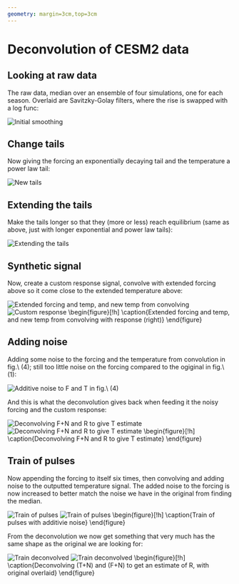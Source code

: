 ```yaml
---
geometry: margin=3cm,top=3cm
---
```


# Deconvolution of CESM2 data

## Looking at raw data

The raw data, median over an ensemble of four simulations, one for each season. Overlaid
are Savitzky-Golay filters, where the rise is swapped with a log func:

![Initial smoothing](./pic/easy_smooth.png)

## Change tails

Now giving the forcing an exponentially decaying tail and the temperature a power law
tail:

![New tails](./pic/extra_smooth.png)

## Extending the tails

Make the tails longer so that they (more or less) reach equilibrium (same as above, just
with longer exponential and power law tails):

![Extending the tails](./pic/extrapolate.png)

## Synthetic signal

Now, create a custom response signal, convolve with extended forcing above so it come
close to the extended temperature above:

![Extended forcing and temp, and new temp from convolving](./pic/fake_signal.png)
![Custom response](./pic/fake_signal_r.png)
\begin{figure}[!h]
\caption{Extended forcing and temp, and new temp from convolving with response (right)}
\end{figure}

## Adding noise

Adding some noise to the forcing and the temperature from convolution in fig.\ (4);
still too little noise on the forcing compared to the ogiginal in fig.\ (1):

![Additive noise to F and T in fig.\ (4)](./pic/add_noise.png)

And this is what the deconvolution gives back when feeding it the noisy forcing and the
custom response:

![Deconvolving F+N and R to give T estimate](./pic/add_noise_deconv.png)
![Deconvolving F+N and R to give T estimate](./pic/add_noise_deconv_clip.png)
\begin{figure}[!h]
\caption{Deconvolving F+N and R to give T estimate}
\end{figure}

## Train of pulses

Now appending the forcing to itself six times, then convolving and adding noise to the
outputted temperature signal. The added noise to the forcing is now increased to better
match the noise we have in the original from finding the median.

![Train of pulses](./pic/train_conv.png)
![Train of pulses](./pic/train_conv_clip.png)
\begin{figure}[!h]
\caption{Train of pulses with additivie noise}
\end{figure}

From the deconvolution we now get something that very much has the same shape as the
original we are looking for:

![Train deconvolved](./pic/train_conv_deconv.png)
![Train deconvolved](./pic/train_conv_deconv_clip.png)
\begin{figure}[!h]
\caption{Deconvolving (T+N) and (F+N) to get an estimate of R, with original overlaid}
\end{figure}
